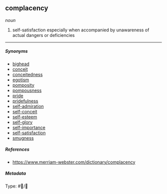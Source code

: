 ## complacency

*noun*

1. self-satisfaction especially when accompanied by unawareness of actual dangers or deficiencies

---

##### Synonyms

* [bighead](bighead.md)
* [conceit](conceit.md)
* [conceitedness](conceit.md)
* [egotism](egotism.md)
* [pomposity](pomposity.md)
* [pompousness](pompous.md)
* [pride](pride.md)
* [pridefulness](pride.md)
* [self-admiration](self-admiration.md)
* [self-conceit](self-conceit.md)
* [self-esteem](self-esteem.md)
* [self-glory](self-glory.md)
* [self-importance](self-importance.md)
* [self-satisfaction](self-satisfaction.md)
* [smugness](smug.md)

##### References

* https://www.merriam-webster.com/dictionary/complacency

##### Metadata

Type: #💬/💬 
